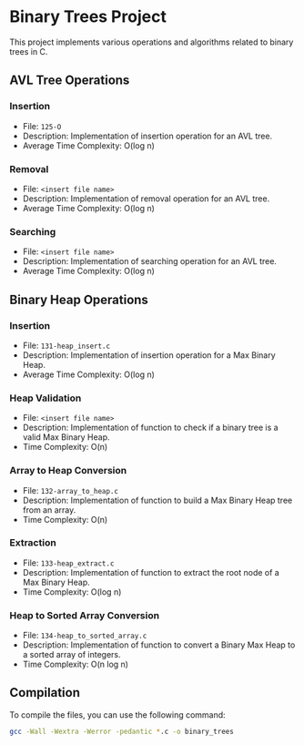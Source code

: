 # Binary Trees Project

This project implements various operations and algorithms related to binary trees in C.

## AVL Tree Operations

### Insertion

- File: `125-O`
- Description: Implementation of insertion operation for an AVL tree.
- Average Time Complexity: O(log n)

### Removal

- File: `<insert file name>`
- Description: Implementation of removal operation for an AVL tree.
- Average Time Complexity: O(log n)

### Searching

- File: `<insert file name>`
- Description: Implementation of searching operation for an AVL tree.
- Average Time Complexity: O(log n)

## Binary Heap Operations

### Insertion

- File: `131-heap_insert.c`
- Description: Implementation of insertion operation for a Max Binary Heap.
- Average Time Complexity: O(log n)

### Heap Validation

- File: `<insert file name>`
- Description: Implementation of function to check if a binary tree is a valid Max Binary Heap.
- Time Complexity: O(n)

### Array to Heap Conversion

- File: `132-array_to_heap.c`
- Description: Implementation of function to build a Max Binary Heap tree from an array.
- Time Complexity: O(n)

### Extraction

- File: `133-heap_extract.c`
- Description: Implementation of function to extract the root node of a Max Binary Heap.
- Time Complexity: O(log n)

### Heap to Sorted Array Conversion

- File: `134-heap_to_sorted_array.c`
- Description: Implementation of function to convert a Binary Max Heap to a sorted array of integers.
- Time Complexity: O(n log n)

## Compilation

To compile the files, you can use the following command:

```bash
gcc -Wall -Wextra -Werror -pedantic *.c -o binary_trees
